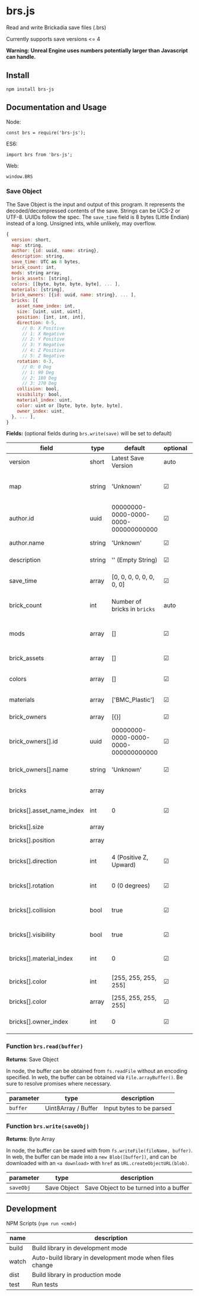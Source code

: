 # brs.js

Read and write Brickadia save files (.brs)

Currently supports save versions <= 4

**Warning:** __Unreal Engine uses numbers potentially larger than Javascript can handle.__

## Install

`npm install brs-js`

## Documentation and Usage

Node:

    const brs = require('brs-js');

ES6:

    import brs from 'brs-js';

Web:

    window.BRS


### Save Object

The Save Object is the input and output of this program. It represents the decoded/decompressed contents of the save.
Strings can be UCS-2 or UTF-8. UUIDs follow the spec. The `save_time` field is 8 bytes (Little Endian) instead of a long.
Unsigned ints, while unlikely, may overflow.

```javascript
{
  version: short,
  map: string,
  author: {id: uuid, name: string},
  description: string,
  save_time: UTC as 8 bytes,
  brick_count: int,
  mods: string array,
  brick_assets: [string],
  colors: [[byte, byte, byte, byte], ... ],
  materials: [string],
  brick_owners: [{id: uuid, name: string}, ... ],
  bricks: [{
    asset_name_index: int,
    size: [uint, uint, uint],
    position: [int, int, int],
    direction: 0-5,
      // 0: X Positive
      // 1: X Negative
      // 2: Y Positive
      // 3: Y Negative
      // 4: Z Positive
      // 5: Z Negative
    rotation: 0-3,
      // 0: 0 Deg
      // 1: 90 Deg
      // 2: 180 Deg
      // 3: 270 Deg
    collision: bool,
    visibility: bool,
    material_index: uint,
    color: uint or [byte, byte, byte, byte],
    owner_index: uint,
  }, ... ],
}
```

**Fields:** (optional fields during `brs.write(save)` will be set to default)

| field                     | type   | default                              | optional | description                      |
|---------------------------|--------|--------------------------------------|----------|----------------------------------|
| version                   | short  | Latest Save Version                  | auto     | Save file version                |
| map                       | string | 'Unknown'                            | &#9745;  | Map where the save was generated |
| author.id                 | uuid   | 00000000-0000-0000-0000-000000000000 | &#9745;  | Save author UUID                 |
| author.name               | string | 'Unknown'                            | &#9745;  | Save author name                 |
| description               | string | '' (Empty String)                    | &#9745;  | Save author name                 |
| save_time                 | array  | [0, 0, 0, 0, 0, 0, 0, 0]             | &#9745;  | UTC in bytes of creation time    |
| brick_count               | int    | Number of bricks in `bricks`         | auto     | Number of bricks in save         |
| mods                      | array  | []                                   | &#9745;  | In game mods required for load   |
| brick_assets              | array  | []                                   | &#9745;  | List of brick assets             |
| colors                    | array  | []                                   | &#9745;  | List of colorset colors          |
| materials                 | array  | ['BMC_Plastic']                      | &#9745;  | List of used materials           |
| brick_owners              | array  | [{}]                                 | &#9745;  | Brick owner list                 |
| brick_owners[].id         | uuid   | 00000000-0000-0000-0000-000000000000 | &#9745;  | Brick owner list user uuid       |
| brick_owners[].name       | string | 'Unknown'                            | &#9745;  | Brick owner list user name       |
| bricks                    | array  |                                      |          | List of bricks in the save       |
| bricks[].asset_name_index | int    | 0                                    | &#9745;  | Index of asset in `brick_assets` |
| bricks[].size             | array  |                                      |          | Brick size                       |
| bricks[].position         | array  |                                      |          | Brick position                   |
| bricks[].direction        | int    | 4 (Positive Z, Upward)               | &#9745;  | Brick axis / facing direction    |
| bricks[].rotation         | int    | 0 (0 degrees)                        | &#9745;  | Brick rotation on axis           |
| bricks[].collision        | bool   | true                                 | &#9745;  | Brick has collision with players |
| bricks[].visibility       | bool   | true                                 | &#9745;  | Brick renders to players         |
| bricks[].material_index   | int    | 0                                    | &#9745;  | Index of material in `materials` |
| bricks[].color            | int    | [255, 255, 255, 255]                 | &#9745;  | Index of color in `colors`       |
| bricks[].color            | array  | [255, 255, 255, 255]                 | &#9745;  | Color in RGBA Bytes              |
| bricks[].owner_index      | int    | 0                                    | &#9745;  | Index of owner in `brick_owners` |

### Function `brs.read(buffer)`

**Returns**: Save Object

In node, the buffer can be obtained from `fs.readFile` without an encoding specified. In web, the buffer can be obtained via `File.arrayBuffer()`. Be sure to resolve promises where necessary.

| parameter   | type                | description              |
|-------------|---------------------|--------------------------|
| `buffer`    | Uint8Array / Buffer | Input bytes to be parsed |

### Function `brs.write(saveObj)`

**Returns**: Byte Array

In node, the buffer can be saved with from `fs.writeFile(fileName, buffer)`. In web, the buffer can be made into a `new Blob([buffer])`, and can be downloaded with an `<a download>` with `href` as `URL.createObjectURL(blob)`.

| parameter   | type        | description                            |
|-------------|-------------|----------------------------------------|
| `saveObj`   | Save Object | Save Object to be turned into a buffer |

## Development

NPM Scripts (`npm run <cmd>`)

| name  | description                                              |
|-------|----------------------------------------------------------|
| build | Build library in development mode                        |
| watch | Auto-build library in development mode when files change |
| dist  | Build library in production mode                         |
| test  | Run tests                                                |

